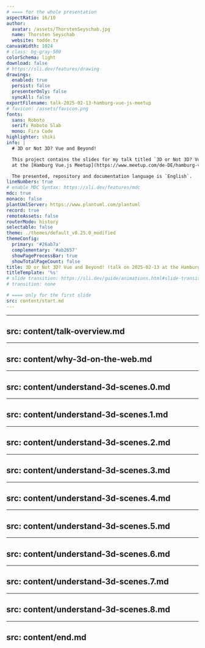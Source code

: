 ```yaml
---
# ==== for the whole presentation
aspectRatio: 16/10
author:
  avatar: /assets/ThorstenSeyschab.jpg
  name: Thorsten Seyschab
  website: todde.tv
canvasWidth: 1024
# class: bg-gray-500
colorSchema: light
download: false
# https://sli.dev/features/drawing
drawings:
  enabled: true
  persist: false
  presenterOnly: false
  syncAll: false
exportFilename: talk-2025-02-13-hamburg-vue-js-meetup
# favicon: /assets/favicon.png
fonts:
  sans: Roboto
  serif: Roboto Slab
  mono: Fira Code
highlighter: shiki
info: |
  # 3D or Not 3D? Vue and Beyond!

  This project contains the slides for my talk titled `3D or Not 3D? Vue and Beyond!` on 2025-02-13
  at the [Hamburg Vue.js Meetup](https://www.meetup.com/de-DE/hamburg-vue-js-meetup/events/305791383/) in Hamburg.

  The presented, repository and documentation language is `English`.
lineNumbers: true
# enable MDC Syntax: https://sli.dev/features/mdc
mdc: true
monaco: false
plantUmlServer: https://www.plantuml.com/plantuml
record: true
remoteAssets: false
routerMode: history
selectable: false
theme: ./themes/default_v0.25.0_modified
themeConfig:
  primary: '#26ab7a'
  complementary: '#ab2657'
  showPageProcessBar: true
  showTotalPageCount: false
title: 3D or Not 3D? Vue and Beyond! (talk on 2025-02-13 at the Hamburg Vue.js Meetup in Hamburg.)
titleTemplate: '%s'
# slide transition: https://sli.dev/guide/animations.html#slide-transitions
# transition: none

# ==== only for the first slide
src: content/start.md
---
```


---
src: content/talk-overview.md
---

---
src: content/why-3d-on-the-web.md
---

---
src: content/understand-3d-scenes.0.md
---

---
src: content/understand-3d-scenes.1.md
---

---
src: content/understand-3d-scenes.2.md
---

---
src: content/understand-3d-scenes.3.md
---

---
src: content/understand-3d-scenes.4.md
---

---
src: content/understand-3d-scenes.5.md
---

---
src: content/understand-3d-scenes.6.md
---

---
src: content/understand-3d-scenes.7.md
---

---
src: content/understand-3d-scenes.8.md
---

---
src: content/end.md
---
